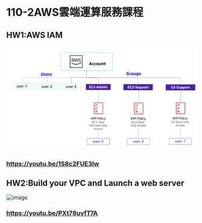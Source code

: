 # 110-2AWS雲端運算服務課程

## HW1:AWS IAM
![image](https://github.com/wutzu/AWS/blob/main/picture%201.png)
### https://youtu.be/1S8c2FUE3lw

## HW2:Build your VPC and Launch a web server
![image]()
### https://youtu.be/PXt78uvfT7A



